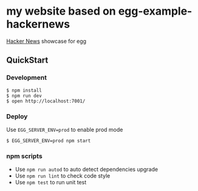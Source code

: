 # my website based on egg-example-hackernews



[Hacker News](https://news.ycombinator.com/) showcase for egg

## QuickStart

### Development
```shell
$ npm install
$ npm run dev
$ open http://localhost:7001/
```

### Deploy

Use `EGG_SERVER_ENV=prod` to enable prod mode

```shell
$ EGG_SERVER_ENV=prod npm start
```

### npm scripts

- Use `npm run autod` to auto detect dependencies upgrade
- Use `npm run lint` to check code style
- Use `npm test` to run unit test